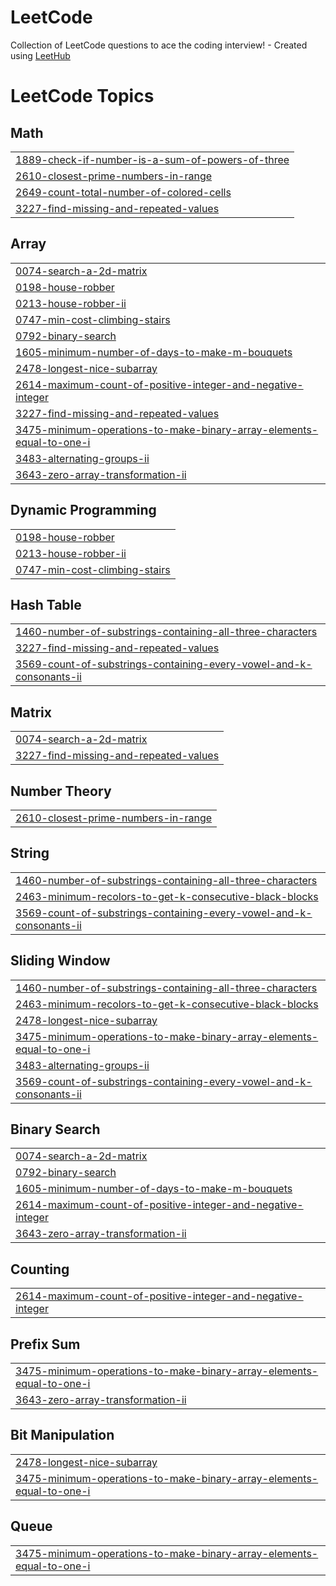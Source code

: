 # LeetCode
Collection of LeetCode questions to ace the coding interview! - Created using [LeetHub](https://github.com/QasimWani/LeetHub)

<!---LeetCode Topics Start-->
# LeetCode Topics
## Math
|  |
| ------- |
| [1889-check-if-number-is-a-sum-of-powers-of-three](https://github.com/rutvisutariya10/LeetCode/tree/master/1889-check-if-number-is-a-sum-of-powers-of-three) |
| [2610-closest-prime-numbers-in-range](https://github.com/rutvisutariya10/LeetCode/tree/master/2610-closest-prime-numbers-in-range) |
| [2649-count-total-number-of-colored-cells](https://github.com/rutvisutariya10/LeetCode/tree/master/2649-count-total-number-of-colored-cells) |
| [3227-find-missing-and-repeated-values](https://github.com/rutvisutariya10/LeetCode/tree/master/3227-find-missing-and-repeated-values) |
## Array
|  |
| ------- |
| [0074-search-a-2d-matrix](https://github.com/rutvisutariya10/LeetCode/tree/master/0074-search-a-2d-matrix) |
| [0198-house-robber](https://github.com/rutvisutariya10/LeetCode/tree/master/0198-house-robber) |
| [0213-house-robber-ii](https://github.com/rutvisutariya10/LeetCode/tree/master/0213-house-robber-ii) |
| [0747-min-cost-climbing-stairs](https://github.com/rutvisutariya10/LeetCode/tree/master/0747-min-cost-climbing-stairs) |
| [0792-binary-search](https://github.com/rutvisutariya10/LeetCode/tree/master/0792-binary-search) |
| [1605-minimum-number-of-days-to-make-m-bouquets](https://github.com/rutvisutariya10/LeetCode/tree/master/1605-minimum-number-of-days-to-make-m-bouquets) |
| [2478-longest-nice-subarray](https://github.com/rutvisutariya10/LeetCode/tree/master/2478-longest-nice-subarray) |
| [2614-maximum-count-of-positive-integer-and-negative-integer](https://github.com/rutvisutariya10/LeetCode/tree/master/2614-maximum-count-of-positive-integer-and-negative-integer) |
| [3227-find-missing-and-repeated-values](https://github.com/rutvisutariya10/LeetCode/tree/master/3227-find-missing-and-repeated-values) |
| [3475-minimum-operations-to-make-binary-array-elements-equal-to-one-i](https://github.com/rutvisutariya10/LeetCode/tree/master/3475-minimum-operations-to-make-binary-array-elements-equal-to-one-i) |
| [3483-alternating-groups-ii](https://github.com/rutvisutariya10/LeetCode/tree/master/3483-alternating-groups-ii) |
| [3643-zero-array-transformation-ii](https://github.com/rutvisutariya10/LeetCode/tree/master/3643-zero-array-transformation-ii) |
## Dynamic Programming
|  |
| ------- |
| [0198-house-robber](https://github.com/rutvisutariya10/LeetCode/tree/master/0198-house-robber) |
| [0213-house-robber-ii](https://github.com/rutvisutariya10/LeetCode/tree/master/0213-house-robber-ii) |
| [0747-min-cost-climbing-stairs](https://github.com/rutvisutariya10/LeetCode/tree/master/0747-min-cost-climbing-stairs) |
## Hash Table
|  |
| ------- |
| [1460-number-of-substrings-containing-all-three-characters](https://github.com/rutvisutariya10/LeetCode/tree/master/1460-number-of-substrings-containing-all-three-characters) |
| [3227-find-missing-and-repeated-values](https://github.com/rutvisutariya10/LeetCode/tree/master/3227-find-missing-and-repeated-values) |
| [3569-count-of-substrings-containing-every-vowel-and-k-consonants-ii](https://github.com/rutvisutariya10/LeetCode/tree/master/3569-count-of-substrings-containing-every-vowel-and-k-consonants-ii) |
## Matrix
|  |
| ------- |
| [0074-search-a-2d-matrix](https://github.com/rutvisutariya10/LeetCode/tree/master/0074-search-a-2d-matrix) |
| [3227-find-missing-and-repeated-values](https://github.com/rutvisutariya10/LeetCode/tree/master/3227-find-missing-and-repeated-values) |
## Number Theory
|  |
| ------- |
| [2610-closest-prime-numbers-in-range](https://github.com/rutvisutariya10/LeetCode/tree/master/2610-closest-prime-numbers-in-range) |
## String
|  |
| ------- |
| [1460-number-of-substrings-containing-all-three-characters](https://github.com/rutvisutariya10/LeetCode/tree/master/1460-number-of-substrings-containing-all-three-characters) |
| [2463-minimum-recolors-to-get-k-consecutive-black-blocks](https://github.com/rutvisutariya10/LeetCode/tree/master/2463-minimum-recolors-to-get-k-consecutive-black-blocks) |
| [3569-count-of-substrings-containing-every-vowel-and-k-consonants-ii](https://github.com/rutvisutariya10/LeetCode/tree/master/3569-count-of-substrings-containing-every-vowel-and-k-consonants-ii) |
## Sliding Window
|  |
| ------- |
| [1460-number-of-substrings-containing-all-three-characters](https://github.com/rutvisutariya10/LeetCode/tree/master/1460-number-of-substrings-containing-all-three-characters) |
| [2463-minimum-recolors-to-get-k-consecutive-black-blocks](https://github.com/rutvisutariya10/LeetCode/tree/master/2463-minimum-recolors-to-get-k-consecutive-black-blocks) |
| [2478-longest-nice-subarray](https://github.com/rutvisutariya10/LeetCode/tree/master/2478-longest-nice-subarray) |
| [3475-minimum-operations-to-make-binary-array-elements-equal-to-one-i](https://github.com/rutvisutariya10/LeetCode/tree/master/3475-minimum-operations-to-make-binary-array-elements-equal-to-one-i) |
| [3483-alternating-groups-ii](https://github.com/rutvisutariya10/LeetCode/tree/master/3483-alternating-groups-ii) |
| [3569-count-of-substrings-containing-every-vowel-and-k-consonants-ii](https://github.com/rutvisutariya10/LeetCode/tree/master/3569-count-of-substrings-containing-every-vowel-and-k-consonants-ii) |
## Binary Search
|  |
| ------- |
| [0074-search-a-2d-matrix](https://github.com/rutvisutariya10/LeetCode/tree/master/0074-search-a-2d-matrix) |
| [0792-binary-search](https://github.com/rutvisutariya10/LeetCode/tree/master/0792-binary-search) |
| [1605-minimum-number-of-days-to-make-m-bouquets](https://github.com/rutvisutariya10/LeetCode/tree/master/1605-minimum-number-of-days-to-make-m-bouquets) |
| [2614-maximum-count-of-positive-integer-and-negative-integer](https://github.com/rutvisutariya10/LeetCode/tree/master/2614-maximum-count-of-positive-integer-and-negative-integer) |
| [3643-zero-array-transformation-ii](https://github.com/rutvisutariya10/LeetCode/tree/master/3643-zero-array-transformation-ii) |
## Counting
|  |
| ------- |
| [2614-maximum-count-of-positive-integer-and-negative-integer](https://github.com/rutvisutariya10/LeetCode/tree/master/2614-maximum-count-of-positive-integer-and-negative-integer) |
## Prefix Sum
|  |
| ------- |
| [3475-minimum-operations-to-make-binary-array-elements-equal-to-one-i](https://github.com/rutvisutariya10/LeetCode/tree/master/3475-minimum-operations-to-make-binary-array-elements-equal-to-one-i) |
| [3643-zero-array-transformation-ii](https://github.com/rutvisutariya10/LeetCode/tree/master/3643-zero-array-transformation-ii) |
## Bit Manipulation
|  |
| ------- |
| [2478-longest-nice-subarray](https://github.com/rutvisutariya10/LeetCode/tree/master/2478-longest-nice-subarray) |
| [3475-minimum-operations-to-make-binary-array-elements-equal-to-one-i](https://github.com/rutvisutariya10/LeetCode/tree/master/3475-minimum-operations-to-make-binary-array-elements-equal-to-one-i) |
## Queue
|  |
| ------- |
| [3475-minimum-operations-to-make-binary-array-elements-equal-to-one-i](https://github.com/rutvisutariya10/LeetCode/tree/master/3475-minimum-operations-to-make-binary-array-elements-equal-to-one-i) |
<!---LeetCode Topics End-->